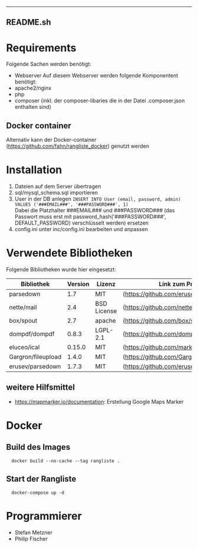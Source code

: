 ---------
README.sh
---------

# Requirements
Folgende Sachen werden benötigt:
- Webserver
Auf diesem Webserver werden folgende Komponentent benötigt:
- apache2/nginx
- php
- composer (inkl. der composer-libaries die in der Datei .composer.json enthalten sind)

## Docker container
Alternativ kann der Docker-container (https://github.com/fahn/rangliste_docker) genutzt werden

# Installation
1. Dateien auf dem Server übertragen
2. sql/mysql_schema.sql importieren
3. User in der DB anlegen ``` INSERT INTO User (email, password, admin) VALUES ('###EMAIL###', '###PASSWORD###', 1) ```  
   Dabei die Platzhalter ###EMAIL### und ###PASSWORD### (das Passwort muss erst mit password_hash('###PASSWORD###', DEFAULT_PASSWORD) verschlüsselt werden) ersetzen
4. config.ini unter inc/config.ini bearbeiten und anpassen

# Verwendete Bibliotheken  
Folgende Bibliotheken wurde hier eingesetzt:  

| Bibliothek         | Version | Lizenz      | Link zum Projekt                          |
|--------------------|---------|-------------|-------------------------------------------|
| parsedown          | 1.7     | MIT         | (https://github.com/erusev/parsedown)     |
| nette/mail         | 2.4     | BSD License | (https://github.com/nette/mail)           |
| box/spout          | 2.7     | apache      | (https://github.com/box/spout             |
| dompdf/dompdf      | 0.8.3   | LGPL-2.1    | (https://github.com/dompdf/dompdf)        |
| eluceo/ical        | 0.15.0  | MIT         | (https://github.com/markuspoerschke/iCal) |
| Gargron/fileupload | 1.4.0   | MIT         | (https://github.com/Gargron/fileupload)   |
| erusev/parsedown   | 1.7.3   | MIT         | (https://github.com/erusev/parsedown)     |


## weitere Hilfsmittel
- https://mapmarker.io/documentation: Erstellung Google Maps Marker

# Docker
## Build des Images
```
  docker build --no-cache --tag rangliste .
```

## Start der Rangliste
```
  docker-compose up -d
```

# Programmierer
- Stefan Metzner
- Philip Fischer
